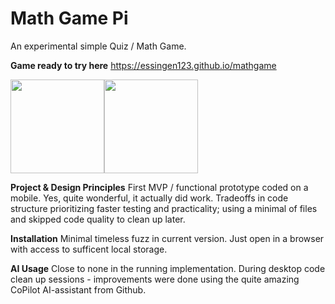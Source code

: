 # Math Game Pi
An experimental simple Quiz / Math Game. 

**Game ready to try here**
https://essingen123.github.io/mathgame

<img src='https://essingen123.github.io/amathgame-screen.png' width='150'><img src='https://essingen123.github.io/amathgame-screen2.png' width='150'>

**Project & Design Principles**
First MVP / functional prototype coded on a mobile. Yes, quite
wonderful, it actually did work. 
 Tradeoffs in code structure prioritizing faster testing and practicality; using a minimal of files
 and skipped code quality to clean up later.  
 
**Installation** 
 Minimal timeless fuzz in current version. Just open in a browser with access to sufficent local storage. 
 
**AI Usage** 
Close to none in the running implementation. During desktop code clean up sessions - improvements were done using 
the quite amazing CoPilot AI-assistant from Github. 




